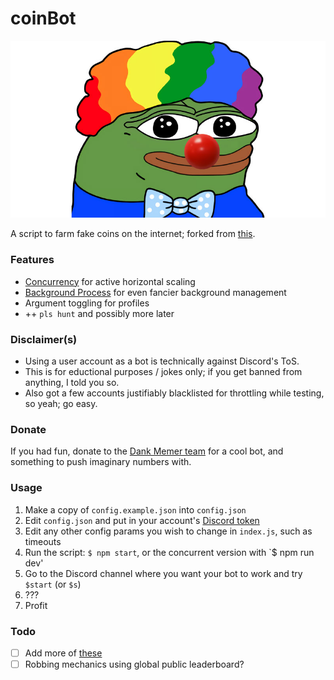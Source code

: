 # coinBot

![](./clown.jpg)

A script to farm fake coins on the internet; forked from [this](https://github.com/spaceface777/DankMemerBotBot).

### Features
- [Concurrency](https://www.npmjs.com/package/concurrently) for active
    horizontal scaling
- [Background Process](https://pm2.keymetrics.io/) for even fancier background
    management
- Argument toggling for profiles
- ++ `pls hunt` and possibly more later

### Disclaimer(s)
 - Using a user account as a bot is technically against Discord's ToS.  
 - This is for eductional purposes / jokes only; if you get banned from
     anything, I told you so.
 - Also got a few accounts justifiably blacklisted for throttling while testing, so yeah; go easy.

### Donate
If you had fun, donate to the [Dank Memer
team](https://www.patreon.com/dankmemerbot) for a cool bot, and something to
push imaginary numbers with.

### Usage
 1. Make a copy of `config.example.json` into `config.json`
 2. Edit `config.json` and put in your account's [Discord token](https://github.com/Tyrrrz/DiscordChatExporter/wiki/Obtaining-Token-and-Channel-IDs#how-to-get-a-user-token)
 3. Edit any other config params you wish to change in `index.js`, such as
    timeouts
 4. Run the script: `$ npm start`, or the concurrent version with `$ npm run
    dev'
 5. Go to the Discord channel where you want your bot to work and try `$start` (or `$s`)
 6. ???
 7. Profit 

 ### Todo
 - [ ] Add more of
 [these](https://gist.github.com/bharadwaj6/ad759a0d9f9d56d3fa371d2b995e0fc3)
 - [ ] Robbing mechanics using global public leaderboard?
